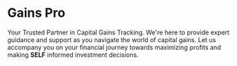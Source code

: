 # Gains Pro

Your Trusted Partner in Capital Gains Tracking. We're here to provide expert guidance and support as you navigate the world of capital gains. Let us accompany you on your financial journey towards maximizing profits and making __SELF__ informed investment decisions.